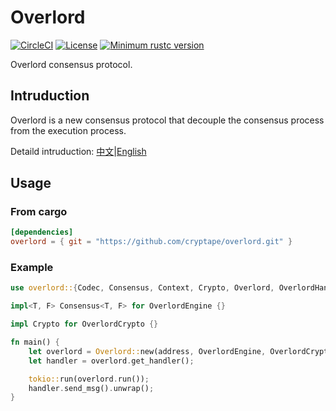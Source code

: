 # Overlord

[![CircleCI](https://circleci.com/gh/cryptape/overlord.svg?style=svg)](https://circleci.com/gh/cryptape/overlord)
[![License](https://img.shields.io/badge/license-MIT-green.svg)](LICENSE.md)
[![Minimum rustc version](https://img.shields.io/badge/rustc-1.39+-informational.svg)](https://github.com/cryptape/overlord/blob/master/rust-toolchain)

Overlord consensus protocol.

## Intruduction

Overlord is a new consensus protocol that decouple the consensus process from the execution process.

Detaild intruduction: [中文](./docs/architecture_zh.md)|[English](./docs/architecture_en.md)

## Usage

### From cargo

```toml
[dependencies]
overlord = { git = "https://github.com/cryptape/overlord.git" }
```

### Example

```rust
use overlord::{Codec, Consensus, Context, Crypto, Overlord, OverlordHandler};

impl<T, F> Consensus<T, F> for OverlordEngine {}

impl Crypto for OverlordCrypto {}

fn main() {
    let overlord = Overlord::new(address, OverlordEngine, OverlordCrypto);
    let handler = overlord.get_handler();

    tokio::run(overlord.run());
    handler.send_msg().unwrap();
}
```
